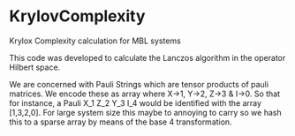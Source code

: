 # KrylovComplexity
Krylox Complexity calculation for MBL systems


This code was developed to calculate the Lanczos algorithm in the operator Hilbert space. 

We are concerned with Pauli Strings which are tensor products of pauli matrices. We encode these as array where X->1, Y->2, Z->3 & I->0. So that for instance, a Pauli X_1 Z_2 Y_3 I_4 would be identified with the array [1,3,2,0]. For large system size this maybe to annoying to carry so we hash this to a sparse array by means of the base 4 transformation. 
